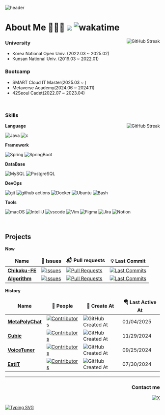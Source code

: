 ![header](https://capsule-render.vercel.app/api?type=waving&height=250&color=gradient&text=Syamcat's%20github&section=header&textBg=false&fontSize=60&fontAlign=70&fontAlignY=31&animation=fadeIn)
# About Me 🧑🏻‍💻 ![](https://visitor-badge.laobi.icu/badge?page_id=syamcat.readme) ![wakatime](https://wakatime.com/badge/user/1cf75f2c-c73f-4493-b9ab-6e0a11fa7fdb.svg)

<picture>
  <a href="https://git.io/streak-stats"><img id="streak-stats" src="https://streak-stats.demolab.com?user=syamcat&theme=tokyonight&hide_border=true&border_radius=3&locale=en&date_format=%5BY%20%5DM%20j&card_width=400&card_height=180" alt="GitHub Streak" align=right /></a>
</picture>

### University ###

- Korea National Open Univ. (2022.03 ~ 2025.02)
- Kunsan National Univ. (2019.03 ~ 2022.01)

### Bootcamp ###

- SMART Cloud IT Master(2025.03 ~ )
- Metaverse Academy(2024.06 ~ 2024.11)
- 42Seoul Cadet(2022.07 ~ 2023.04)

<br/>

### Skills ###

<picture>
  <a href="https://git.io/streak-stats"><img src="https://github-readme-stats.vercel.app/api/top-langs/?username=syamcat&layout=compact&theme=tokyonight&hide_border=true" alt="GitHub Streak" align=right /></a>
</picture>

**Language**

<p>
  <img alt="Java" src="https://img.shields.io/badge/Java-007396?style=flat" />
  <img alt="c" src="https://img.shields.io/badge/C-A8B9CC?style=flat&logo=c&logoColor=white" />
</p>


**Framework**

<p>
  <img alt="Spring" src="https://img.shields.io/badge/Spring-6DB33F?style=flat&logo=spring&logoColor=white" />
  <img alt="SpringBoot" src="https://img.shields.io/badge/SpringBoot-6DB33F?style=flat&logo=springboot&logoColor=white" />
</p>

**DataBase**

<p>
  <img alt="MySQL" src="https://img.shields.io/badge/MySQL-4479A1?style=flat&logo=MySQL&logoColor=white" />
  <img alt="PostgreSQL" src="https://img.shields.io/badge/PostgreSQL-4169E1?style=flat&logo=postgresql&logoColor=white" />
</p>

**DevOps**

<p>
  <img alt="git" src="https://img.shields.io/badge/Git-F05032?style=flat&logo=git&logoColor=white" />
  <img alt="github actions"
    src="https://img.shields.io/badge/-Github_Actions-2088FF?style=flat&logo=github-actions&logoColor=white" />
  <img alt="Docker" src="https://img.shields.io/badge/Docker-46a2f1?style=flat&logo=docker&logoColor=white" />
  <img alt="Ubuntu" src="https://img.shields.io/badge/Ubuntu-E95420?style=flat&logo=ubuntu&logoColor=white" />
  <img alt="Bash" src="https://img.shields.io/badge/Bash-4EAA25?style=flat&logo=gnubash&logoColor=white" />
</p>

**Tools**

<p>
  <img alt="macOS" src="https://img.shields.io/badge/-macOS-333?style=flat&logo=apple&logoColor=white" />
  <img alt="IntelliJ" src="https://img.shields.io/badge/IntelliJ-000000?style=flat&logo=intellijidea&logoColor=white" />
  <img alt="vscode" src="https://img.shields.io/badge/Visual%20Studio%20Code-blue?style=flat&logo=visual-studio-code&logoColor=ffffff" />
  <img alt="Vim" src="https://img.shields.io/badge/Vim-019733?style=flat&logo=vim&logoColor=white" />
  <img alt="Figma" src="https://img.shields.io/badge/Figma-F24E1E?style=flat&logo=figma&logoColor=white" />
  <img alt="Jira" src="https://img.shields.io/badge/Jira-0052CC?style=flat&logo=jira&logoColor=white" />
  <img alt="Notion" src="https://img.shields.io/badge/Notion-000000?style=flat&logo=notion&logoColor=white" />
</p>

<br/>

## Projects ##

**Now**

<table>
  <thead align=center>
    <tr border: none;>
      <td><b>Name</b></td>
      <td><b>🔔 Issues</b></td>
      <td><b>📬 Pull requests</b></td>
      <td><b>💡 Last Commit</b></td>
    </tr>
  </thead>
  <tbody>
    <tr>
      <td>
        <a href=https://github.com/Boram3Zo/FrontEnd><b>Chikaku-FE</b></a>
      </td>
      <td>
        <a href=https://github.com/syamcat/BOJ/issues target=_blank><img alt=Issues src="https://img.shields.io/github/issues/Boram3Zo/FrontEnd?style=flat&labelColor=343b41"></a>
      </td>
      <td>
        <a href=https://github.com/syamcat/BOJ/pulls target=_blank><img alt="Pull Requests"src="https://img.shields.io/github/issues-pr/Boram3Zo/FrontEnd?style=flat&labelColor=343b41"></a>
      </td>
      <td>
        <a href=https://github.com/syamcat/BOJ/commits target=_blank><img alt="Last Commits"src="https://img.shields.io/github/last-commit/Boram3Zo/FrontEnd?style=flat&labelColor=343b41"></a>
    </tr>
    <tr>
      <td>
        <a href=https://github.com/syamcat/BOJ><b>Algorithm</b></a>
      </td>
      <td>
        <a href=https://github.com/syamcat/BOJ/issues target=_blank><img alt=Issues src="https://img.shields.io/github/issues/syamcat/BOJ?style=flat&labelColor=343b41"></a>
      </td>
      <td>
        <a href=https://github.com/syamcat/BOJ/pulls target=_blank><img alt="Pull Requests"src="https://img.shields.io/github/issues-pr/syamcat/BOJ?style=flat&labelColor=343b41"></a>
      </td>
      <td>
        <a href=https://github.com/syamcat/BOJ/commits target=_blank><img alt="Last Commits"src="https://img.shields.io/github/last-commit/syamcat/BOJ?style=flat&labelColor=343b41"></a>
    </tr>
  </tbody>
</table>

**History**

<table>
  <thead align=center>
    <tr border: none;>
      <td><b>Name</b></td>
      <td><b>👥 People</b></td>
      <td><b>🛫 Create At</b></td>
      <td><b>🪂 Last Active At</b></td>
    </tr>
  </thead>
  <tbody>
    <!-- PolyChat -->
    <tr>
      <td>
        <a href=https://github.com/MetaPolyChat/PolyChat-BE><b>MetaPolyChat</b></a>
      </td>
      <td>
        <a href=https://github.com/MetaPolyChat/PolyChat-BE/contributors target=_blank><img alt="Contributors" src="https://img.shields.io/github/contributors/MetaPolyChat/PolyChat-BE?style=flat&labelColor=343b41"></a>
      </td>
      <td>
        <img alt="GitHub Created At" src="https://img.shields.io/github/created-at/MetaPolyChat/PolyChat-BE">
      </td>
      <td>01/04/2025</td>
    </tr>
    <!-- Cubic -->
    <tr>
      <td>
        <a href=https://github.com/Mtvs-FinalProject/backend><b>Cubic</b></a>
      </td>
      <td>
        <a href=https://github.com/Mtvs-FinalProject/backend/contributors target=_blank><img alt="Contributors" src="https://img.shields.io/github/contributors/Mtvs-FinalProject/backend?style=flat&labelColor=343b41"></a>
      </td>
      <td>
        <img alt="GitHub Created At" src="https://img.shields.io/github/created-at/Mtvs-FinalProject/backend">
      </td>
      <td>11/29/2024</td>
    </tr>
    <!-- VoiceTuner -->
    <tr>
      <td>
        <a href=https://github.com/MTVS-VoiceTuner/VoiceTuner-BackEnd-BE target=_blank><b>VoiceTuner</b></a>
      </td>
      <td>
        <a href=https://github.com/MTVS-VoiceTuner/VoiceTuner-BackEnd-BE/contributors target=_blank><img alt="Contributors" src="https://img.shields.io/github/contributors/MTVS-VoiceTuner/VoiceTuner-BackEnd-BE?style=flat&labelColor=343b41"></a>
      </td>
      <td>
        <img alt="GitHub Created At" src="https://img.shields.io/github/created-at/MTVS-VoiceTuner/VoiceTuner-BackEnd-BE">
      </td>
      <td>09/25/2024</td>
    </tr>
    <!-- EatIT -->
    <tr>
      <td>
        <a href=https://github.com/Practice-i5/EatIT target=_blank><b>EatIT</b></a> <a href=https://react-typewriter.vercel.app/ target=_blank></a>
      </td>
      <td>
        <a href=https://github.com/Practice-i5/EatIT/contributors target=_blank><img alt="Contributors" src="https://img.shields.io/github/contributors/Practice-i5/EatIT?style=flat&labelColor=343b41"></a>
      </td>
      <td>
        <img alt="GitHub Created At" src="https://img.shields.io/github/created-at/Practice-i5/EatIT">
      </td>
      <td>07/30/2024</td>
    </tr>
  </tbody>
</table>

<hr>
<h3 align=right>Contact me</h3>

<p align=right> <a href="https://www.linkedin.com/in/도현-김-a86136271/?locale=ja_JP"><img alt="" src='https://img.shields.io/badge/LinkedIn-0A66C2.svg?&style=for-the-badge&logo=linkedin&logoColor=white' /></a> <a href="https://x.com/Gaon333" target="_blank"><img alt="X" src="https://img.shields.io/badge/X-000000.svg?&style=for-the-badge&logo=x&logoColor=white" target="_blank"/> </a>

<a href="https://git.io/typing-svg"><img src="https://readme-typing-svg.demolab.com?font=Fira+Code&pause=1000&center=true&vCenter=true&width=435&lines=Thank+you+for+visiting+my+GitHub" alt="Typing SVG" align=center /></a>



